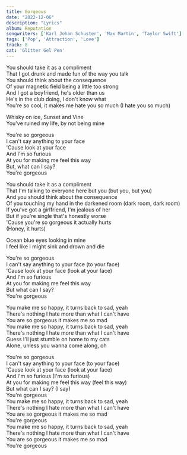 ```yaml
---
title: Gorgeous
date: "2022-12-06"
description: "Lyrics"
album: Reputation
songwriters: ['Karl Johan Schuster', 'Max Martin', 'Taylor Swift']
tags: ['Pop', 'Attraction', 'Love']
track: 8
cat: 'Glitter Gel Pen'
---
```

<p className='verse-one'>
You should take it as a compliment <br />
That I got drunk and made fun of the way you talk <br />
You should think about the consequence <br />
Of your magnetic field being a little too strong <br />
And I got a boyfriend, he's older than us <br />
He's in the club doing, I don't know what <br />
You're so cool, it makes me hate you so much (I hate you so much) <br />
</p>
<p className='pre-chorus'>
Whisky on ice, Sunset and Vine <br />
You've ruined my life, by not being mine <br />
</p>
<p className='chorus'>
You're so gorgeous <br />
I can't say anything to your face <br />
'Cause look at your face <br />
And I'm so furious <br />
At you for making me feel this way <br />
But, what can I say? <br />
You're gorgeous <br />
</p>
<p className='verse-two'>
You should take it as a compliment <br />
That I'm talking to everyone here but you (but you, but you) <br />
And you should think about the consequence <br />
Of you touching my hand in the darkened room (dark room, dark room) <br />
If you've got a girlfriend, I'm jealous of her <br />
But if you're single that's honestly worse <br />
'Cause you're so gorgeous it actually hurts <br />
(Honey, it hurts) <br />
</p>
<p className='pre-chorus'>
Ocean blue eyes looking in mine <br />
I feel like I might sink and drown and die <br />
</p>
<p className='chorus'>
You're so gorgeous <br />
I can't say anything to your face (to your face) <br />
'Cause look at your face (look at your face) <br />
And I'm so furious <br />
At you for making me feel this way <br />
But what can I say? <br />
You're gorgeous <br />
</p>
<p className='bridge'>
You make me so happy, it turns back to sad, yeah <br />
There's nothing I hate more than what I can't have <br />
You are so gorgeous it makes me so mad <br />
You make me so happy, it turns back to sad, yeah <br />
There's nothing I hate more than what I can't have  <br />
Guess I'll just stumble on home to my cats <br />
Alone, unless you wanna come along, oh <br />
</p>
<p className='chorus'>
You're so gorgeous <br />
I can't say anything to your face (to your face) <br />
'Cause look at your face (look at your face) <br />
And I'm so furious (I'm so furious) <br />
At you for making me feel this way (feel this way) <br />
But what can I say? (I say) <br />
You're gorgeous <br />
You make me so happy, it turns back to sad, yeah <br />
There's nothing I hate more than what I can't have <br />
You are so gorgeous it makes me so mad <br />
You're gorgeous <br />
You make me so happy, it turns back to sad, yeah <br />
There's nothing I hate more than what I can't have <br />
You are so gorgeous it makes me so mad <br />
You're gorgeous <br />
</p>